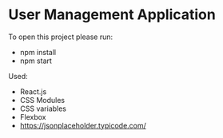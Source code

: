# User Management Application

To open this project please run:

- npm install
- npm start

Used:

- React.js
- CSS Modules
- CSS variables
- Flexbox
- https://jsonplaceholder.typicode.com/
